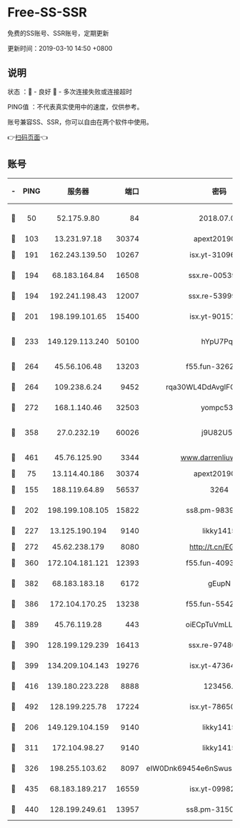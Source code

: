 # Free-SS-SSR

免费的SS账号、SSR账号，定期更新

更新时间：2019-03-10 14:50 +0800

## 说明

状态     ：🙂 - 良好 🙁 - 多次连接失败或连接超时

PING值   ：不代表真实使用中的速度，仅供参考。

账号兼容SS、SSR，你可以自由在两个软件中使用。

👉[扫码页面](https://liesauer.github.io/Free-SS-SSR/)👈

## 账号

|-|PING|服务器|端口|密码|加密方式|区域|
|:----:|:----:|:-----:|-----:|:----:|:----:|:----:|
|🙂|50|52.175.9.80|84|2018.07.07|chacha20-ietf-poly1305|HK|
|🙂|103|13.231.97.18|30374|apext2019006|chacha20|JP|
|🙂|191|162.243.139.50|10267|isx.yt-31096699|aes-256-cfb|US|
|🙂|194|68.183.164.84|16508|ssx.re-00539791|aes-256-cfb|US|
|🙂|194|192.241.198.43|12007|ssx.re-53999010|aes-256-cfb|US|
|🙂|201|198.199.101.65|15400|isx.yt-90151639|aes-256-cfb|US|
|🙂|233|149.129.113.240|50100|hYpU7PqP|chacha20-ietf-poly1305|CN|
|🙂|264|45.56.106.48|13203|f55.fun-32620462|aes-256-cfb|US|
|🙂|264|109.238.6.24|9452|rqa30WL4DdAvgIFG6Fs3znzTa|aes-256-cfb|FR|
|🙂|272|168.1.140.46|32503|yompc535|aes-256-cfb|AU|
|🙂|358|27.0.232.19|60026|j9U82U53|xchacha20-ietf-poly1305|HK|
|🙂|461|45.76.125.90|3344|www.darrenliuwei.com|aes-256-cfb|AU|
|🙂|75|13.114.40.186|30374|apext2019006|chacha20|JP|
|🙂|155|188.119.64.89|56537|3264|aes-256-cfb|RU|
|🙂|202|198.199.108.105|15822|ss8.pm-98399589|aes-256-cfb|US|
|🙂|227|13.125.190.194|9140|likky1415|aes-256-cfb|KR|
|🙂|272|45.62.238.179|8080|http://t.cn/EGJIyrl|rc4-md5|CA|
|🙂|360|172.104.181.121|12393|f55.fun-40938592|aes-256-cfb|SG|
|🙂|382|68.183.183.18|6172|gEupN|aes-256-cfb|SG|
|🙂|386|172.104.170.25|13238|f55.fun-55425049|aes-256-cfb|SG|
|🙂|389|45.76.119.28|443|oiECpTuVmLLxk4Ts|aes-256-cfb|AU|
|🙂|390|128.199.129.239|16413|ssx.re-97480021|aes-256-cfb|SG|
|🙂|399|134.209.104.143|19276|isx.yt-47364637|aes-256-cfb|SG|
|🙂|416|139.180.223.228|8888|123456..|aes-256-cfb|JP|
|🙂|492|128.199.225.78|17224|isx.yt-78650531|aes-256-cfb|SG|
|🙁|206|149.129.104.159|9140|likky1415|aes-256-cfb|HK|
|🙁|311|172.104.98.27|9140|likky1415|aes-256-cfb|JP|
|🙁|326|198.255.103.62|8097|eIW0Dnk69454e6nSwuspv9DmS201tQ0D|aes-256-cfb|US|
|🙁|435|68.183.189.217|16559|isx.yt-09982793|aes-256-cfb|SG|
|🙁|440|128.199.249.61|13957|ss8.pm-31506491|aes-256-cfb|SG|
